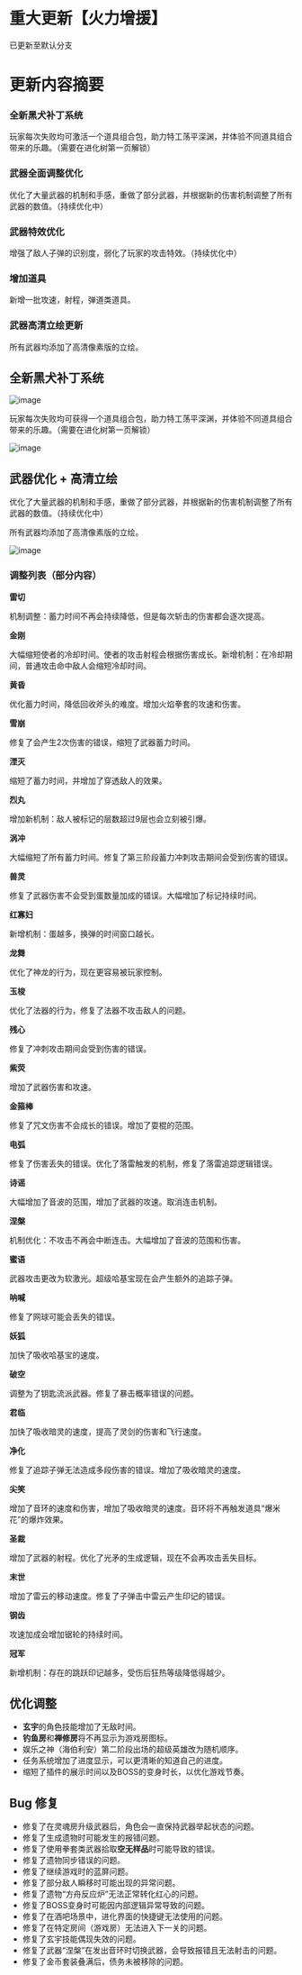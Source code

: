 # 重大更新【火力增援】

已更新至默认分支

# 更新内容摘要

### **全新黑犬补丁系统**

玩家每次失败均可激活一个道具组合包，助力特工荡平深渊，并体验不同道具组合带来的乐趣。（需要在进化树第一页解锁）

### **武器全面调整优化**

优化了大量武器的机制和手感，重做了部分武器，并根据新的伤害机制调整了所有武器的数值。（持续优化中）

### **武器特效优化**

增强了敌人子弹的识别度，弱化了玩家的攻击特效。（持续优化中）

### **增加道具**

新增一批攻速，射程，弹道类道具。

### **武器高清立绘更新**

所有武器均添加了高清像素版的立绘。

## **全新黑犬补丁系统**

![image](https://raw.githubusercontent.com/VeewoGames/NA2Announcements/master/announcements/EA_8.18/20251011_220444_3741269206077045648.png)

玩家每次失败均可获得一个道具组合包，助力特工荡平深渊，并体验不同道具组合带来的乐趣。（需要在进化树第一页解锁）

![image](https://raw.githubusercontent.com/VeewoGames/NA2Announcements/master/announcements/EA_8.18/20251011_220447_6009126601003123774.png)

## **武器优化 + 高清立绘**

优化了大量武器的机制和手感，重做了部分武器，并根据新的伤害机制调整了所有武器的数值。（持续优化中）

所有武器均添加了高清像素版的立绘。

![image](https://raw.githubusercontent.com/VeewoGames/NA2Announcements/master/announcements/EA_8.18/20251011_220451_8550157964977477462.png)

### 调整列表（部分内容）

**雷切**

机制调整：蓄力时间不再会持续降低，但是每次斩击的伤害都会逐次提高。

**金刚**

大幅缩短使者的冷却时间。使者的攻击射程会根据伤害成长。新增机制：在冷却期间，普通攻击命中敌人会缩短冷却时间。

**黄昏**

优化蓄力时间，降低回收斧头的难度。增加火焰拳套的攻速和伤害。

**雪崩**

修复了会产生2次伤害的错误，缩短了武器蓄力时间。

**湮灭**

缩短了蓄力时间，并增加了穿透敌人的效果。

**烈丸**

增加新机制：敌人被标记的层数超过9层也会立刻被引爆。

**涡冲**

大幅缩短了所有蓄力时间。修复了第三阶段蓄力冲刺攻击期间会受到伤害的错误。

**兽灵**

修复了武器伤害不会受到蛋数量加成的错误。大幅增加了标记持续时间。

**红寡妇**

新增机制：蛋越多，换弹的时间窗口越长。

**龙舞**

优化了神龙的行为，现在更容易被玩家控制。

**玉梭**

优化了法器的行为，修复了法器不攻击敌人的问题。

**残心**

修复了冲刺攻击期间会受到伤害的错误。

**紫荧**

增加了武器伤害和攻速。

**金箍棒**

修复了咒文伤害不会成长的错误。增加了耍棍的范围。

**电弧**

修复了伤害丢失的错误。优化了落雷触发的机制，修复了落雷追踪逻辑错误。

**诗谣**

大幅增加了音波的范围，增加了武器的攻速。取消连击机制。

**涅槃**

机制优化：不攻击不再会中断连击。大幅增加了音波的范围和伤害。

**蜜语**

武器攻击更改为软激光。超级哈基宝现在会产生额外的追踪子弹。

**呐喊**

修复了网球可能会丢失的错误。

**妖狐**

加快了吸收哈基宝的速度。

**破空**

调整为了钥匙流派武器。修复了暴击概率错误的问题。

**君临**

加快了吸收暗灵的速度，提高了灵剑的伤害和飞行速度。

**净化**

修复了追踪子弹无法造成多段伤害的错误。增加了吸收暗灵的速度。

**尖笑**

增加了音环的速度和伤害，增加了吸收暗灵的速度。音环将不再触发道具“爆米花”的爆炸效果。

**圣裁**

增加了武器的射程。优化了光矛的生成逻辑，现在不会再攻击丢失目标。

**末世**

增加了雷云的移动速度。修复了子弹击中雷云产生印记的错误。

**钢齿**

攻速加成会增加锯轮的持续时间。

**冠军**

新增机制：存在的跳跃印记越多，受伤后狂热等级降低得越少。

## **优化调整**

* **玄宇**的角色技能增加了无敌时间。
* **钓鱼房**和**禅修房**将不再显示为游戏房图标。
* 娱乐之神（海伯利安）第二阶段出场的超级英雄改为随机顺序。
* 任务系统增加了进度显示，可以更清晰的知道自己的进度。
* 缩短了插件的展示时间以及BOSS的变身时长，以优化游戏节奏。
## **Bug 修复**

* 修复了在灵魂房升级武器后，角色会一直保持武器举起状态的问题。
* 修复了生成遗物时可能发生的报错问题。
* 修复了使用拳套类武器拾取**空无样品**时可能导致的错误。
* 修复了遗物同步错误的问题。
* 修复了继续游戏时的蓝屏问题。
* 修复了部分敌人瞬移时可能出现的异常问题。
* 修复了遗物“方舟反应炉”无法正常转化红心的问题。
* 修复了BOSS变身时可能因内部逻辑异常导致的问题。
* 修复了在酒吧场景中，进化界面的快捷键无法使用的问题。
* 修复了在特定房间（游戏房）无法进入下一关的问题。
* 修复了玄宇技能偶现失效的问题。
* 修复了武器“涅槃”在发出音环时切换武器，会导致报错且无法射击的问题。
* 修复了金币套装叠满后，债务未被移除的问题。
